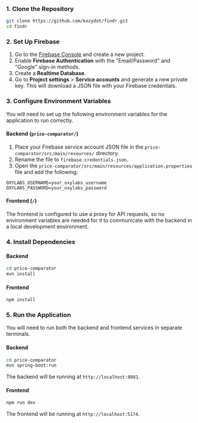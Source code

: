 ### 1. Clone the Repository

```bash
git clone https://github.com/kozydot/findr.git
cd findr
```

### 2. Set Up Firebase

1.  Go to the [Firebase Console](https://console.firebase.google.com/) and create a new project.
2.  Enable **Firebase Authentication** with the "Email/Password" and "Google" sign-in methods.
3.  Create a **Realtime Database**.
4.  Go to **Project settings** > **Service accounts** and generate a new private key. This will download a JSON file with your Firebase credentials.

### 3. Configure Environment Variables

You will need to set up the following environment variables for the application to run correctly.

#### Backend (`price-comparator/`)

1.  Place your Firebase service account JSON file in the `price-comparator/src/main/resources/` directory.
2.  Rename the file to `firebase-credentials.json`.
3.  Open the `price-comparator/src/main/resources/application.properties` file and add the following:

```properties
OXYLABS_USERNAME=your_oxylabs_username
OXYLABS_PASSWORD=your_oxylabs_password
```

#### Frontend (`/`)

The frontend is configured to use a proxy for API requests, so no environment variables are needed for it to communicate with the backend in a local development environment.

### 4. Install Dependencies

#### Backend

```bash
cd price-comparator
mvn install
```

#### Frontend

```bash
npm install
```

### 5. Run the Application

You will need to run both the backend and frontend services in separate terminals.

#### Backend

```bash
cd price-comparator
mvn spring-boot:run
```

The backend will be running at `http://localhost:8081`.

#### Frontend

```bash
npm run dev
```

The frontend will be running at `http://localhost:5174`.